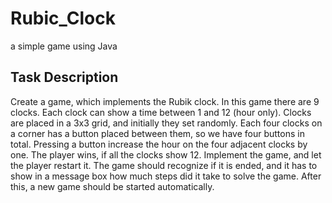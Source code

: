 # Rubic_Clock
a simple game using Java <br/>
<h2>Task Description</h2>
Create a game, which implements the Rubik clock. In this game there
are 9 clocks. Each clock can show a time between 1 and 12 (hour only).
Clocks are placed in a 3x3 grid, and initially they set randomly. Each
four clocks on a corner has a button placed between them, so we have
four buttons in total. Pressing a button increase the hour on the four
adjacent clocks by one. The player wins, if all the clocks show 12.
Implement the game, and let the player restart it. The game should
recognize if it is ended, and it has to show in a message box how much
steps did it take to solve the game. After this, a new game should be
started automatically.
